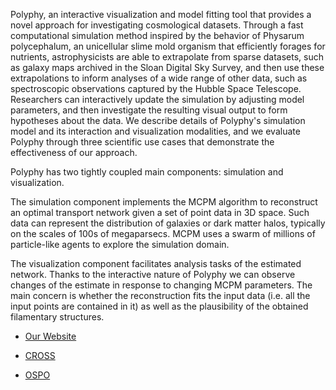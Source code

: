 Polyphy, an interactive visualization and model fitting tool that provides a novel approach for investigating cosmological datasets. 
Through a fast computational simulation method inspired by the behavior of Physarum polycephalum, an unicellular slime mold organism that 
efficiently forages for nutrients, astrophysicists are able to extrapolate from sparse datasets, such as galaxy maps archived in the Sloan 
Digital Sky Survey, and then use these extrapolations to inform analyses of a wide range of other data, such as spectroscopic observations 
captured by the Hubble Space Telescope. Researchers can interactively update the simulation by adjusting model parameters, and then investigate 
the resulting visual output to form hypotheses about the data. We describe details of Polyphy's simulation model and its interaction and visualization 
modalities, and we evaluate Polyphy through three scientific use cases that demonstrate the effectiveness of our approach.

Polyphy has two tightly coupled main components: simulation and visualization.

The simulation component implements the MCPM algorithm to reconstruct an optimal transport network given a set of point data in 3D space. Such data 
can represent the distribution of galaxies or dark matter halos, typically on the scales of 100s of megaparsecs. MCPM uses a swarm of millions of 
particle-like agents to explore the simulation domain.

The visualization component facilitates analysis tasks of the estimated network. Thanks to the interactive nature of Polyphy we can observe 
changes of the estimate in response to changing MCPM parameters. The main concern is whether the reconstruction fits the input data 
(i.e. all the input points are contained in it) as well as the plausibility of the obtained filamentary structures.

- [Our Website ](https://polyphy.hyperspaceweb.net)

- [CROSS ](https://cross.ucsc.edu)

- [OSPO](https://ospo.ucsc.edu)
